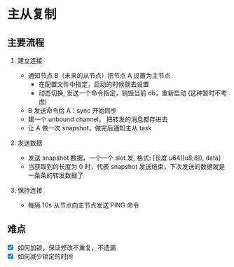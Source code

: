 # 主从复制

## 主要流程

1. 建立连接

   - 通知节点 B（未来的从节点）把节点 A 设置为主节点
     - 在配置文件中指定，启动的时候就去设置
     - 动态切换, 发送一个命令指定，销毁当前 db，重新启动 (这种暂时不考虑)
   - B 发送命令给 A：sync 开始同步
   - 建一个 unbound channel， 把转发的消息都存进去
   - 让 A 做一次 snapshot，做完后通知主从 task

1. 发送数据

   - 发送 snapshot 数据，一个一个 slot 发, 格式: [长度 u64([u8;8]), data]
   - 当获取到的长度为 0 时，代表 snapshot 发送结束，下次发送的数据就是一条条的转发数据了

1. 保持连接

   - 每隔 10s 从节点向主节点发送 PING 命令

## 难点

- [x] 如何加锁，保证修改不重复，不遗漏
- [x] 如何减少锁定的时间
